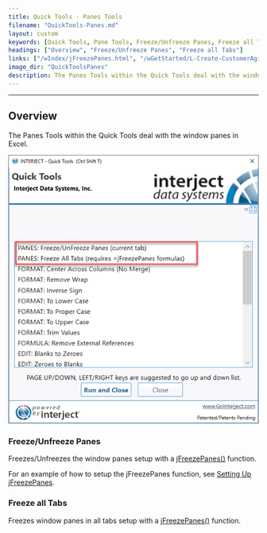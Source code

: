 ```yaml
---
title: Quick Tools - Panes Tools
filename: "QuickTools-Panes.md"
layout: custom
keywords: [Quick Tools, Pane Tools, Freeze/Unfreeze Panes, Freeze all Tabs]
headings: ["Overview", "Freeze/Unfreeze Panes", "Freeze all Tabs"]
links: ["/wIndex/jFreezePanes.html", "/wGetStarted/L-Create-CustomerAging.html#setting-up-jfreezepanes", "/wIndex/jFreezePanes.html"]
image_dir: "QuickToolsPanes"
description: The Panes Tools within the Quick Tools deal with the window panes in Excel
---
```

* * *

## Overview

The Panes Tools within the Quick Tools deal with the window panes in Excel.

![](/images/QuickToolsPanes/PaneTools.png)
<br>

### Freeze/Unfreeze Panes 

Freezes/Unfreezes the window panes setup with a [jFreezePanes()](/wIndex/jFreezePanes.html) function.

For an example of how to setup the jFreezePanes function, see [Setting Up jFreezePanes](/wGetStarted/L-Create-CustomerAging.html#setting-up-jfreezepanes).


### Freeze all Tabs 

Freezes window panes in all tabs setup with a [jFreezePanes()](/wIndex/jFreezePanes.html) function.

